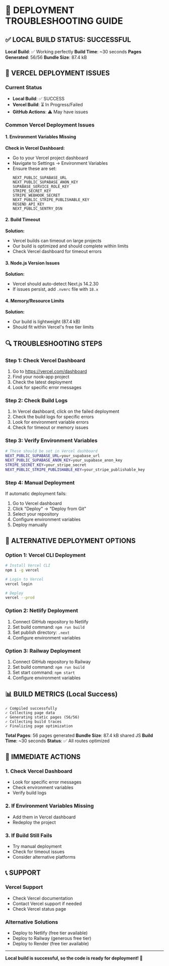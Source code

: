 # 🔧 DEPLOYMENT TROUBLESHOOTING GUIDE

## ✅ LOCAL BUILD STATUS: SUCCESSFUL

**Local Build**: ✅ Working perfectly
**Build Time**: ~30 seconds
**Pages Generated**: 56/56
**Bundle Size**: 87.4 kB

## 🚨 VERCEL DEPLOYMENT ISSUES

### Current Status
- **Local Build**: ✅ SUCCESS
- **Vercel Build**: ⏳ In Progress/Failed
- **GitHub Actions**: ⚠️ May have issues

### Common Vercel Deployment Issues

#### 1. Environment Variables Missing
**Check in Vercel Dashboard:**
- Go to your Vercel project dashboard
- Navigate to Settings → Environment Variables
- Ensure these are set:
  ```
  NEXT_PUBLIC_SUPABASE_URL
  NEXT_PUBLIC_SUPABASE_ANON_KEY
  SUPABASE_SERVICE_ROLE_KEY
  STRIPE_SECRET_KEY
  STRIPE_WEBHOOK_SECRET
  NEXT_PUBLIC_STRIPE_PUBLISHABLE_KEY
  RESEND_API_KEY
  NEXT_PUBLIC_SENTRY_DSN
  ```

#### 2. Build Timeout
**Solution:**
- Vercel builds can timeout on large projects
- Our build is optimized and should complete within limits
- Check Vercel dashboard for timeout errors

#### 3. Node.js Version Issues
**Solution:**
- Vercel should auto-detect Next.js 14.2.30
- If issues persist, add `.nvmrc` file with `18.x`

#### 4. Memory/Resource Limits
**Solution:**
- Our build is lightweight (87.4 kB)
- Should fit within Vercel's free tier limits

## 🔍 TROUBLESHOOTING STEPS

### Step 1: Check Vercel Dashboard
1. Go to https://vercel.com/dashboard
2. Find your nook-app project
3. Check the latest deployment
4. Look for specific error messages

### Step 2: Check Build Logs
1. In Vercel dashboard, click on the failed deployment
2. Check the build logs for specific errors
3. Look for environment variable errors
4. Check for timeout or memory issues

### Step 3: Verify Environment Variables
```bash
# These should be set in Vercel dashboard
NEXT_PUBLIC_SUPABASE_URL=your_supabase_url
NEXT_PUBLIC_SUPABASE_ANON_KEY=your_supabase_anon_key
STRIPE_SECRET_KEY=your_stripe_secret
NEXT_PUBLIC_STRIPE_PUBLISHABLE_KEY=your_stripe_publishable_key
```

### Step 4: Manual Deployment
If automatic deployment fails:
1. Go to Vercel dashboard
2. Click "Deploy" → "Deploy from Git"
3. Select your repository
4. Configure environment variables
5. Deploy manually

## 🚀 ALTERNATIVE DEPLOYMENT OPTIONS

### Option 1: Vercel CLI Deployment
```bash
# Install Vercel CLI
npm i -g vercel

# Login to Vercel
vercel login

# Deploy
vercel --prod
```

### Option 2: Netlify Deployment
1. Connect GitHub repository to Netlify
2. Set build command: `npm run build`
3. Set publish directory: `.next`
4. Configure environment variables

### Option 3: Railway Deployment
1. Connect GitHub repository to Railway
2. Set build command: `npm run build`
3. Set start command: `npm start`
4. Configure environment variables

## 📊 BUILD METRICS (Local Success)

```
✓ Compiled successfully
✓ Collecting page data    
✓ Generating static pages (56/56)
✓ Collecting build traces    
✓ Finalizing page optimization
```

**Total Pages**: 56 pages generated
**Bundle Size**: 87.4 kB shared JS
**Build Time**: ~30 seconds
**Status**: ✅ All routes optimized

## 🎯 IMMEDIATE ACTIONS

### 1. Check Vercel Dashboard
- Look for specific error messages
- Check environment variables
- Verify build logs

### 2. If Environment Variables Missing
- Add them in Vercel dashboard
- Redeploy the project

### 3. If Build Still Fails
- Try manual deployment
- Check for timeout issues
- Consider alternative platforms

## 📞 SUPPORT

### Vercel Support
- Check Vercel documentation
- Contact Vercel support if needed
- Check Vercel status page

### Alternative Solutions
- Deploy to Netlify (free tier available)
- Deploy to Railway (generous free tier)
- Deploy to Render (free tier available)

---

**Local build is successful, so the code is ready for deployment! 🚀** 